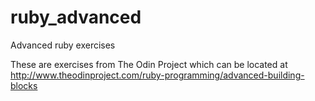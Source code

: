 # ruby_advanced
Advanced ruby exercises

These are exercises from The Odin Project which can be located at
 http://www.theodinproject.com/ruby-programming/advanced-building-blocks
